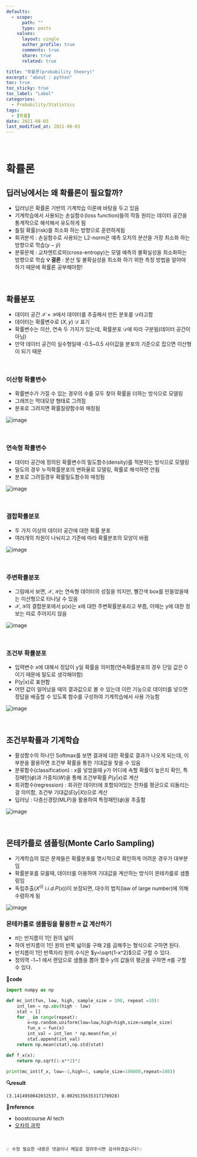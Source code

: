 ```yaml
---
defaults:
  - scope:
      path: ""
      type: posts
    values:
      layout: single
      author_profile: true
      comments: true
      share: true
      related: true

title: "확률론(probability theory)"
excerpt: "about : python"
toc: true
toc_sticky: true
toc_label: "Label"
categories:
  - Probability/Statistics
tags:
  - [확률]
date: 2021-08-03
last_modified_at: 2021-08-03
---
```

<br>

# 확률론

## 딥러닝에서는 왜 확률론이 필요할까?

- 딥러닝은 확률론 기반의 기계학습 이론에 바탕을 두고 있음
- 기계학습에서 사용되는 손실함수(loss function)들의 작동 원리는 데이터 공간을 통계적으로 해석해서 유도하게 됨
- 틀릴 확률(risk)를 최소화 하는 방향으로 훈련하게됨
- 회귀분석 : 손실함수로 사용되는 L2-norm은 예측 오차의 분산을 가장 최소화 하는 방향으로 학습($y-\hat y$)
- 분류문제 : 교차엔트로피(cross-entropy)는 모델 예측의 불확실성을 최소화하는 방향으로 학습
**💡 결론** : 분산 및 불확실성을 최소화 하기 위한 측정 방법을 알아야 하기 때문에 확률론 공부해야함!

<br>

## 확률분포

- 데이터 공간 $\mathscr{X}\times\mathscr{Y}$에서 데이터를 추출해서 만든 분포를 $\mathscr{D}$라고함
- 데이터는 확률변수로 $(X,y)~\mathscr{D}$ 표기
- 확률변수는 이산, 연속 두 가지가 있는데, 확률분포 $\mathscr{D}$에 따라 구분됨(데이터 공간이 아님)
- 만약 데이터 공간이 실수형일때 -0.5~0.5 사이값을 분포의 기준으로 잡으면 이산형이 되기 때문

<br>

### 이산형 확률변수

- 확률변수가 가질 수 있는 경우의 수를 모두 찾아 확률을 더하는 방식으로 모델링
- 그래프는 막대모양 형태로 그려짐
- 분포로 그려지면 확률질량함수와 매칭됨

![image](https://user-images.githubusercontent.com/77658029/127948071-e5cc84fe-e809-4acf-8181-a961d73b1255.png)

<br>

### 연속형 확률변수

- 데이터 공간에 정의된 확률변수의 밀도함수(density)를 적분하는 방식으로 모델링
- 밀도의 경우 누적확률분포의 변화율로 모델링, 확률로 해석하면 안됨
- 분포로 그려질경우 확률밀도함수와 매칭됨

![image](https://user-images.githubusercontent.com/77658029/128599195-a62633ae-4ed0-4a91-8ee5-cbf17eaa6e53.png)

<br>

### 결합확률분포

- 두 가지 이상의 데이터 공간에 대한 확률 분포
- 여러개의 차원이 나눠지고 기준에 따라 확률분포의 모양이 바뀜

![image](https://user-images.githubusercontent.com/77658029/128599160-8fe0a867-6551-45f5-8f87-790aa958bf70.png)

<br>

### 주변확률분포

- 그림에서 보면, $\mathscr{X,Y}$는 연속형 데이터의 성질을 띄지만, 빨간색 box를 만들었을때는 이산형으로 타나날 수 있음
-  $\mathscr{X,Y}$의 결합분포에서 p(x)는 x에 대한 주변확률분포라고 부름, 이때는 y에 대한 정보는 따로 주어지지 않음

![image](https://user-images.githubusercontent.com/77658029/128599178-d02e4c59-1a97-47fb-bd1b-4013e2a4cda0.png)

<br>

### 조건부 확률분포

- 입력변수 x에 대해서 정답이 y일 확률을 의미함(연속확률분포의 경우 단일 값은 0이기 때문에 밀도로 생각해야함)
- P(y|x)로 표현함
- 어떤 값이 일어났을 때의 결과값으로 볼 수 있는데 이런 기능으로 데이터를 넣으면 정답을 배출할 수 있도록 함수를 구성하여 기계학습에서 사용 가능함

![image](https://user-images.githubusercontent.com/77658029/128600039-c6d7c0b0-147f-437b-abab-f5b35db6530b.png)

<br>

## 조건부확률과 기계학습

- 활성함수의 하나인 Softmax를 보면 결과에 대한 확률로 결과가 나오게 되는데, 이 부분을 활용하면 조건부 확률을 통한 기대값을 찾을 수 있음
- 분류함수(classification) : $x$를 넣었을때 $y$가 어디에 속할 확률이 높은지 확인, 특징패턴($\phi$)과 가중치($W$)을 통해 조건부확률 $P(y|x)$로 계산
- 회귀함수(regression) : 회귀란 데이터에 포함되어있는 잔차를 평균으로 되돌리는걸 의미함, 조건부 기대값($E(y|X)$)으로 계산
- 딥러닝 : 다층신경망(MLP)을 활용하여 특정패턴($\phi$)을 추출함

![image](https://user-images.githubusercontent.com/77658029/128608941-8b2b9d9f-c145-45b1-b925-ae81312f7438.png)

<br>

## 몬테카를로 샘플링(Monte Carlo Sampling)

- 기계학습의 많은 문제들은 확률분포를 명시적으로 확인하게 어려운 경우가 대부분임
- 확률분포를 모를때, 데이터를 이용하여 기대값을 계산하는 방식이 몬테카를로 샘플링임
- 독립추출($X^{(i)} ~ i.i.d. P(x)$)이 보장되면, 대수의 법칙(law of large number)에 의해 수렴하게 됨

![image](https://user-images.githubusercontent.com/77658029/128609082-322d0f4c-172b-4a49-a185-247cf35e700c.png)

### 몬테카를로 샘플링을 활용한 $\pi$ 값 계산하기

- $\pi$는 반지름이 1인 원의 넓이 
- 하여 반지름이 1인 원의 반쪽 넓이를 구해 2를 곱해주는 형식으로 구하면 된다. 
- 반지름이 1인 반쪽자리 원의 수식은 $y=\sqrt{1-x^2}$으로 구할 수 있다. 
- 정의역 -1~1 에서 랜덤으로 샘플을 뽑아 함수 $y$의 값들의 평균을 구하면 $\pi$를 구할 수 있다.

**📰code**
```python
import numpy as np

def mc_int(fun, low, high, sample_size = 100, repeat =10):
    int_len = np.abs(high - low)
    stat = []
    for _ in range(repeat):
        x=np.random.uniform(low=low,high=high,size=sample_size)
        fun_x = fun(x)
        int_val = int_len * np.mean(fun_x)
        stat.append(int_val)
    return np.mean(stat),np.std(stat)

def f_x(x):
    return np.sqrt(1-x**2)*2

print(mc_int(f_x, low=-1,high=1, sample_size=100000,repeat=100))
```
**🔍result**
```
(3.1414950042032537, 0.0029135635317170928)
```


**📌reference**
- boostcourse AI tech
- [오차의 과학](https://brunch.co.kr/@gimmesilver/17#comment)

<br>

```
💡 수정 필요한 내용은 댓글이나 메일로 알려주시면 감사하겠습니다!💡 
```
